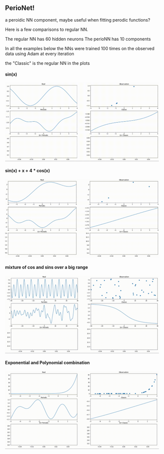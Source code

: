 
PerioNet!
---


a peroidic NN component, maybe useful when fitting perodic functions?



Here is a few comparisons to regular NN.

The regular NN has 60 hidden neurons
The perioNN has 10 components


In all the examples below the NNs were trained 100 times on the observed data using Adam at every iteration

the "Classic" is the regular NN in the plots


#### sin(x)

![sin(x)](images/sin_demo.gif)

#### sin(x) + x + 4 * cos(x)

![sin cos](images/sin_cos.gif)

#### mixture of cos and sins over a big range

![mixture](images/big_range.gif)

#### Exponential and Polynomial combination

![exp poly](images/polyexp.gif)



